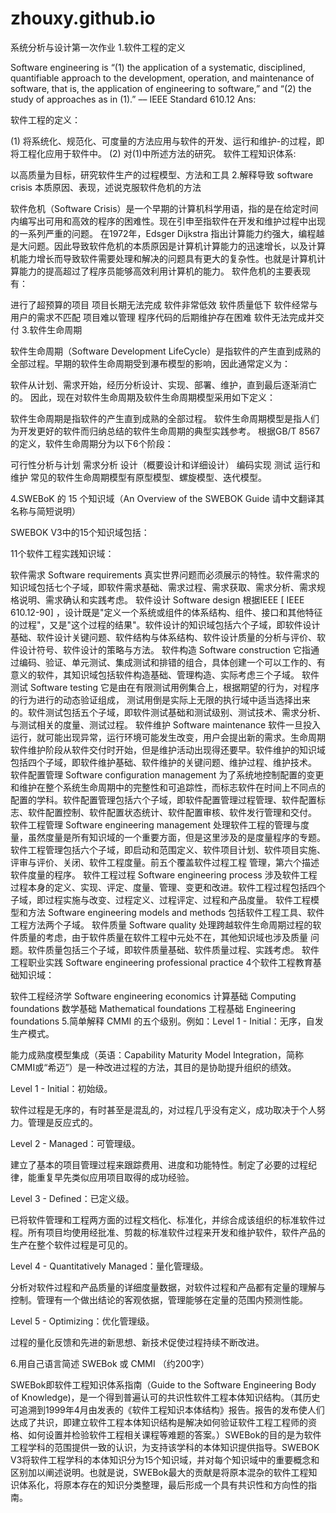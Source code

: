 # zhouxy.github.io
系统分析与设计第一次作业
1.软件工程的定义

Software engineering is “(1) the application of a systematic,
disciplined, quantifiable approach to the development, operation, and
maintenance of software, that is, the application of engineering to
software,” and “(2) the study of approaches as in (1).” –– IEEE
Standard 610.12
Ans:

软件工程的定义：

(1) 将系统化、规范化、可度量的方法应用与软件的开发、运行和维护-的过程，即将工程化应用于软件中。
(2) 对(1)中所述方法的研究。
软件工程知识体系:

以高质量为目标，研究软件生产的过程模型、方法和工具
2.解释导致 software crisis 本质原因、表现，述说克服软件危机的方法

软件危机（Software Crisis）是一个早期的计算机科学用语，指的是在给定时间内编写出可用和高效的程序的困难性。现在引申至指软件在开发和维护过程中出现的一系列严重的问题。
在1972年，Edsger Dijkstra 指出计算能力约强大，编程越是大问题。因此导致软件危机的本质原因是计算机计算能力的迅速增长，以及计算机能力增长而导致软件需要处理和解决的问题具有更大的复杂性。也就是计算机计算能力的提高超过了程序员能够高效利用计算机的能力。
软件危机的主要表现有：

进行了超预算的项目
项目长期无法完成
软件非常低效
软件质量低下
软件经常与用户的需求不匹配
项目难以管理
程序代码的后期维护存在困难
软件无法完成并交付
3.软件生命周期

软件生命周期（Software Development LifeCycle）是指软件的产生直到成熟的全部过程。早期的软件生命周期受到瀑布模型的影响，因此通常定义为：

软件从计划、需求开始，经历分析设计、实现、部署、维护，直到最后逐渐消亡的。
因此，现在对软件生命周期及软件生命周期模型采用如下定义：

软件生命周期是指软件的产生直到成熟的全部过程。
软件生命周期模型是指人们为开发更好的软件而归纳总结的软件生命周期的典型实践参考。
根据GB/T 8567的定义，软件生命周期分为以下6个阶段：

可行性分析与计划
需求分析
设计（概要设计和详细设计）
编码实现
测试
运行和维护
常见的软件生命周期模型有原型模型、螺旋模型、迭代模型。

4.SWEBoK 的 15 个知识域（An Overview of the SWEBOK Guide 请中文翻译其名称与简短说明）

SWEBOK V3中的15个知识域包括：

11个软件工程实践知识域：

软件需求 Software requirements
真实世界问题而必须展示的特性。软件需求的知识域包括七个子域，即软件需求基础、需求过程、需求获取、需求分析、需求规格说明、需求确认和实践考虑。
软件设计 Software design
根据IEEE [ IEEE 610.12-90] ，设计既是"定义一个系统或组件的体系结构、组件、接口和其他特征的过程"，又是"这个过程的结果"。软件设计的知识域包括六个子域，即软件设计基础、软件设计关键问题、软件结构与体系结构、软件设计质量的分析与评价、软件设计符号、软件设计的策略与方法。
软件构造 Software construction
它指通过编码、验证、单元测试、集成测试和排错的组合，具体创建一个可以工作的、有意义的软件，其知识域包括软件构造基础、管理构造、实际考虑三个子域。
软件测试 Software testing
它是由在有限测试用例集合上，根据期望的行为，对程序的行为进行的动态验证组成， 测试用倒是实际上无限的执行域中适当选择出来的。软件测试包括五个子域，即软件测试基础和测试级别、测试技术、需求分析、与测试相关的度量、测试过程。
软件维护 Software maintenance
软件一旦投入运行，就可能出现异常，运行环境可能发生改变，用户会提出新的需求。生命周期软件维护阶段从软件交付时开始，但是维护活动出现得还要早。软件维护的知识域包括四个子域，即软件维护基础、软件维护的关键问题、维护过程、维护技术。
软件配置管理 Software configuration management
为了系统地控制配置的变更和维护在整个系统生命周期中的完整性和可追踪性，而标志软件在时间上不同点的配置的学科。软件配置管理包括六个子域，即软件配置管理过程管理、软件配置标志、软件配置控制、软件配置状态统计、软件配置审核、软件发行管理和交付。
软件工程管理 Software engineering management
处理软件工程的管理与度量，虽然度量是所有知识域的一个重要方面，但是这里涉及的是度量程序的专题。软件工程管理包括六个子域，即启动和范围定义、软件项目计划、软件项目实施、评审与评价、关闭、软件工程度量。前五个覆盖软件过程工程 管理，第六个描述软件度量的程序。
软件工程过程 Software engineering process
涉及软件工程过程本身的定义、实现、评定、度量、管理、变更和改进。软件工程过程包括四个子域，即过程实施与改变、过程定义、过程评定、过程和产品度量。
软件工程模型和方法 Software engineering models and methods
包括软件工程工具、软件工程方法两个子域。
软件质量 Software quality
处理跨越软件生命周期过程的软件质量的考虑，由于软件质量在软件工程中元处不在，其他知识域也涉及质量 问 题。软件质量包括三个子域，即软件质量基础、软件质量过程、实践考虑。
软件工程职业实践 Software engineering professional practice
4个软件工程教育基础知识域：

软件工程经济学 Software engineering economics
计算基础 Computing foundations
数学基础 Mathematical foundations
工程基础 Engineering foundations
5.简单解释 CMMI 的五个级别。例如：Level 1 - Initial：无序，自发生产模式。

能力成熟度模型集成（英语：Capability Maturity Model Integration，简称CMMI或“希迈”）是一种改进过程的方法，其目的是协助提升组织的绩效。

Level 1 - Initial：初始级。

软件过程是无序的，有时甚至是混乱的，对过程几乎没有定义，成功取决于个人努力。管理是反应式的。

Level 2 - Managed：可管理级。

建立了基本的项目管理过程来跟踪费用、进度和功能特性。制定了必要的过程纪律，能重复早先类似应用项目取得的成功经验。

Level 3 - Defined：已定义级。

已将软件管理和工程两方面的过程文档化、标准化，并综合成该组织的标准软件过程。所有项目均使用经批准、剪裁的标准软件过程来开发和维护软件，软件产品的生产在整个软件过程是可见的。

Level 4 - Quantitatively Managed：量化管理级。

分析对软件过程和产品质量的详细度量数据，对软件过程和产品都有定量的理解与控制。管理有一个做出结论的客观依据，管理能够在定量的范围内预测性能。

Level 5 - Optimizing：优化管理级。

过程的量化反馈和先进的新思想、新技术促使过程持续不断改进。

6.用自己语言简述 SWEBok 或 CMMI （约200字）

SWEBok即软件工程知识体系指南（Guide to the Software Engineering Body of Knowledge)，是一个得到普遍认可的共识性软件工程本体知识结构。（其历史可追溯到1999年4月由发表的《软件工程知识本体结构》报告。报告的发布使人们达成了共识，即建立软件工程本体知识结构是解决如何验证软件工程工程师的资格、如何设置并检验软件工程相关课程等难题的答案。）SWEBok的目的是为软件工程学科的范围提供一致的认识，为支持该学科的本体知识提供指导。SWEBOK V3将软件工程学科的本体知识分为15个知识域，并对每个知识域中的重要概念和区别加以阐述说明。也就是说，SWEBok最大的贡献是将原本混杂的软件工程知识体系化，将原本存在的知识分类整理，最后形成一个具有共识性和方向性的指南。
